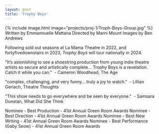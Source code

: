 ```yaml
---
layout: post
title: 'Trophy Boys'
---
```

{% include image.html image="projects/proj-1/Troph-Boys-Group.jpg" %}
Written by Emmannuelle Mattana 
Directed by Marni Mount
Images by Ben Andrews

Following sold out seasons at La Mama Theatre in 2022, and fortyfivedownstairs in 2023, _Trophy Boys_ will tour nationally in 2024. 

"It’s astonishing to see a shoestring production from young indie theatre artists so secure and artistically complete... Trophy Boys is a revelation. Catch it while you can."
 - Cameron Woodhead, The Age

 "complex, challenging, and very funny... truly a joy to watch."
 - Lillian Gerlach, Theatre Thoughts

 "This show needs to go everywhere and be seen by everyone."
 - Samsara Dunstan, What Did She Think
 
Nominee - Best Production - 41st Annual Green Room Awards
Nominee - Best Direction - 41st Annual Green Room Awards
Nominee - Best New Writing - 41st Annual Green Room Awards
Nominee - Best Performance (Gaby Seow) - 41st Annual Green Room Awards


